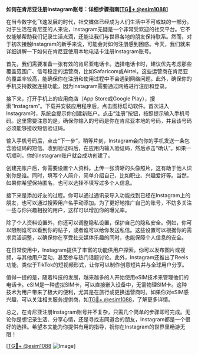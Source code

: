 **如何在肯尼亚注册Instagram账号：详细步骤指南[[TG💪+ @esim1088](https://t.me/s/esim1088)]**

在当今数字化飞速发展的时代，社交媒体已经成为人们生活中不可或缺的一部分。对于生活在肯尼亚的人来说，Instagram无疑是一个非常受欢迎的社交平台。它不仅能够帮助我们记录生活点滴，还能让我们与世界各地的朋友保持联系。然而，对于初次接触Instagram的新手来说，可能会对如何注册感到困惑。今天，我们就来详细讲解一下如何在肯尼亚使用本地电话卡注册Instagram账号。

首先，我们需要准备一张有效的肯尼亚电话卡。选择电话卡时，建议优先考虑那些覆盖范围广、信号稳定的运营商，比如Safaricom或Airtel。这些运营商在肯尼亚的覆盖率较高，能确保你在注册和使用过程中不会遇到网络问题。此外，确保你的手机支持数据连接功能，因为Instagram需要通过网络进行注册和登录。

接下来，打开手机上的应用商店（App Store或Google Play），搜索“Instagram”。下载并安装应用程序后，点击图标启动软件。首次进入Instagram时，系统会提示你创建新账户。点击“注册”按钮，按照提示输入手机号码。这里需要注意的是，确保你输入的号码是你在肯尼亚本地的号码，并且该号码必须能够接收短信验证码。

输入手机号码后，点击“下一步”，稍等片刻，Instagram会向你的手机发送一条包含验证码的短信。收到验证码后，在应用内输入验证码，然后点击“确认”。如果一切顺利，你的Instagram账户就会成功创建了。

创建完账户后，你需要设置个人资料。上传一张清晰的头像照片，这有助于他人识别你是谁。同时，填写个人简介，简单介绍自己，比如职业、兴趣爱好等。当然，如果你希望保持匿名，也可以选择不填写过多个人信息。

接下来是添加好友的过程。你可以通过通讯录导入功能找到已经在Instagram上的朋友，也可以通过搜索用户名手动添加。为了更好地推广自己的账号，不妨多关注一些与你兴趣相投的用户，这样可以增加你的曝光率。

除了个人资料设置外，你还可以调整隐私设置，保护自己的隐私安全。例如，你可以限制谁可以看到你的帖子，或者谁可以给你发送私信。这些设置可以根据你的需求灵活调整，以确保你在享受社交媒体乐趣的同时，也能保障个人信息的安全。

在日常使用中，Instagram提供了丰富的功能供用户探索。你可以发布图片或视频，与其他用户互动，甚至参与热门话题讨论。此外，Instagram还推出了Reels功能，类似于TikTok的短视频形式，让你可以制作创意短片并与全球用户分享。

值得一提的是，随着科技的发展，越来越多的人开始使用eSIM技术来管理他们的电话卡。eSIM是一种虚拟SIM卡，可以直接嵌入设备中，无需物理SIM卡。这种技术为用户带来了极大的便利，尤其是在旅行或更换运营商时。如果你对eSIM感兴趣，可以关注相关服务提供商，如[TG💪+ @esim1088](https://t.me/s/esim1088)，了解更多详情。

总之，在肯尼亚注册Instagram账号并不复杂，只需几个简单的步骤即可完成。无论你是想记录生活、分享心情，还是寻找志同道合的朋友，Instagram都是一个很好的选择。希望本文能为你提供有用的指导，祝你在Instagram的世界里畅游无阻！

[[TG💪+ @esim1088](https://t.me/s/esim1088) ![Image](https://i.postimg.cc/4NQfJmqS/Snipaste-2025-05-13-00-14-12.png)]